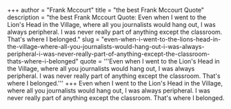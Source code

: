 +++
author = "Frank Mccourt"
title = "the best Frank Mccourt Quote"
description = "the best Frank Mccourt Quote: Even when I went to the Lion's Head in the Village, where all you journalists would hang out, I was always peripheral. I was never really part of anything except the classroom. That's where I belonged."
slug = "even-when-i-went-to-the-lions-head-in-the-village-where-all-you-journalists-would-hang-out-i-was-always-peripheral-i-was-never-really-part-of-anything-except-the-classroom-thats-where-i-belonged"
quote = '''Even when I went to the Lion's Head in the Village, where all you journalists would hang out, I was always peripheral. I was never really part of anything except the classroom. That's where I belonged.'''
+++
Even when I went to the Lion's Head in the Village, where all you journalists would hang out, I was always peripheral. I was never really part of anything except the classroom. That's where I belonged.

